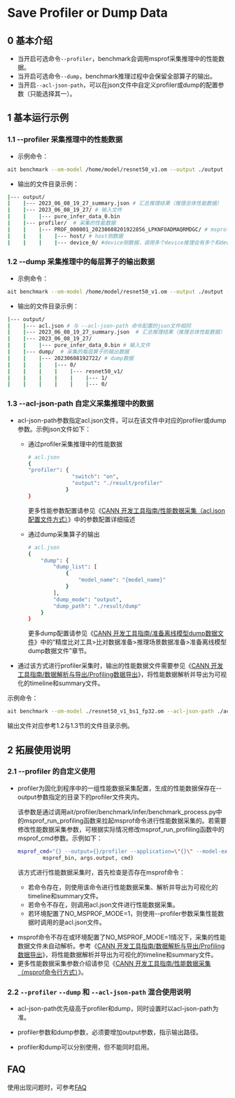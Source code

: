 # Save Profiler or Dump Data


## 0 基本介绍
- 当开启可选命令`--profiler`，benchmark会调用msprof采集推理中的性能数据。
- 当开启可选命令`--dump`，benchmark推理过程中会保留全部算子的输出。
- 当开启`--acl-json-path`，可以在json文件中自定义profiler或dump的配置参数（只能选择其一）。

## 1 基本运行示例
### 1.1 --profiler 采集推理中的性能数据
- 示例命令：
```bash
ait benchmark --om-model /home/model/resnet50_v1.om --output ./output --profiler 1

```
- 输出的文件目录示例：
```bash
|--- output/
|    |--- 2023_06_08_19_27_summary.json # 汇总推理结果（推理总体性能数据）
|    |--- 2023_06_08_19_27/ # 输入文件
|    |    |--- pure_infer_data_0.bin
|    |--- profiler/  # 采集的性能数据
|    |    |--- PROF_000001_20230608201922856_LPKNFOADMAQRMDGC/ # msprof保存的数据
|    |    |    |--- host/ # host侧数据
|    |    |    |--- device_0/ #device侧数据，调用多个device推理会有多个和device文件夹

```
### 1.2 --dump 采集推理中的每层算子的输出数据
- 示例命令：
```bash
ait benchmark --om-model /home/model/resnet50_v1.om --output ./output --dump 1
```
- 输出的文件目录示例：
```bash
|--- output/
|    |--- acl.json # 与 --acl-json-path 命令配置的json文件相同
|    |--- 2023_06_08_19_27_summary.json  # 汇总推理结果（推理总体性能数据）
|    |--- 2023_06_08_19_27/
|    |    |--- pure_infer_data_0.bin # 输入文件
|    |--- dump/  # 采集的每层算子的输出数据
|    |    |--- 20230608192722/ # dump数据
|    |    |    |--- 0/
|    |    |    |    |--- resnet50_v1/
|    |    |    |    |    |--- 1/
|    |    |    |    |    |--- 0/
```

### 1.3 --acl-json-path 自定义采集推理中的数据
+ acl-json-path参数指定acl.json文件，可以在该文件中对应的profiler或dump参数。示例json文件如下：

  + 通过profiler采集推理中的性能数据

    ```bash
    # acl.json
    {
    "profiler": {
                  "switch": "on",
                  "output": "./result/profiler"
                }
    }
    ```
    更多性能参数配置请参见《[CANN 开发工具指南/性能数据采集（acl.json配置文件方式）](https://www.hiascend.com/document/detail/zh/canncommercial/63RC1/devtools/auxiliarydevtool/atlasprofiling_16_0086.html)》中的参数配置详细描述

  + 通过dump采集算子的输出

    ```bash
    # acl.json
    {
        "dump": {
            "dump_list": [
                {
                    "model_name": "{model_name}"
                }
            ],
            "dump_mode": "output",
            "dump_path": "./result/dump"
        }
    }
    ```

    更多dump配置请参见《[CANN 开发工具指南/准备离线模型dump数据文件](https://www.hiascend.com/document/detail/zh/canncommercial/63RC1/devtools/auxiliarydevtool/atlasaccuracy_16_0030.html)》中的“精度比对工具>比对数据准备>推理场景数据准备>准备离线模型dump数据文件”章节。

- 通过该方式进行profiler采集时，输出的性能数据文件需要参见《[CANN 开发工具指南/数据解析与导出/Profiling数据导出](https://www.hiascend.com/document/detail/zh/canncommercial/63RC1/devtools/auxiliarydevtool/atlasprofiling_16_0100.html)》，将性能数据解析并导出为可视化的timeline和summary文件。

示例命令：
  ```bash
  ait benchmark --om-model ./resnet50_v1_bs1_fp32.om --acl-json-path ./acl.json
  ```
输出文件对应参考1.2与1.3节的文件目录示例。

## 2 拓展使用说明
### 2.1 --profiler 的自定义使用
+ profiler为固化到程序中的一组性能数据采集配置，生成的性能数据保存在--output参数指定的目录下的profiler文件夹内。

    该参数是通过调用ait/profiler/benchmark/infer/benchmark_process.py中的msprof_run_profiling函数来拉起msprof命令进行性能数据采集的。若需要修改性能数据采集参数，可根据实际情况修改msprof_run_profiling函数中的msprof_cmd参数。示例如下：

    ```bash
    msprof_cmd="{} --output={}/profiler --application=\"{}\" --model-execution=on --sys-hardware-mem=on --sys-cpu-profiling=off --sys-profiling=off --sys-pid-profiling=off --dvpp-profiling=on --runtime-api=on --task-time=on --aicpu=on".format(
            msprof_bin, args.output, cmd)
    ```
    该方式进行性能数据采集时，首先检查是否存在msprof命令：

    - 若命令存在，则使用该命令进行性能数据采集、解析并导出为可视化的timeline和summary文件。
    - 若命令不存在，则调用acl.json文件进行性能数据采集。
    - 若环境配置了NO_MSPROF_MODE=1，则使用--profiler参数采集性能数据时调用的是acl.json文件。

- msprof命令不存在或环境配置了NO_MSPROF_MODE=1情况下，采集的性能数据文件未自动解析。参考《[CANN 开发工具指南/数据解析与导出/Profiling数据导出](https://www.hiascend.com/document/detail/zh/canncommercial/63RC1/devtools/auxiliarydevtool/atlasprofiling_16_0100.html)》，将性能数据解析并导出为可视化的timeline和summary文件。
- 更多性能数据采集参数介绍请参见《[CANN 开发工具指南/性能数据采集（msprof命令行方式）](https://www.hiascend.com/document/detail/zh/canncommercial/63RC1/devtools/auxiliarydevtool/atlasprofiling_16_0041.html)》。

### 2.2 `--profiler` `--dump` 和 `--acl-json-path` 混合使用说明
  + acl-json-path优先级高于profiler和dump，同时设置时以acl-json-path为准。

  + profiler参数和dump参数，必须要增加output参数，指示输出路径。

  + profiler和dump可以分别使用，但不能同时启用。

## FAQ
使用出现问题时，可参考[FAQ](../../../../docs/benchmark/FAQ.md)
